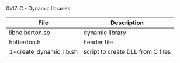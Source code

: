 0x17. C - Dynamic libraries

File | Description
--- | ---
libholberton.so | dynamic library
holberton.h | header file
1-create_dynamic_lib.sh | script to create DLL from C files